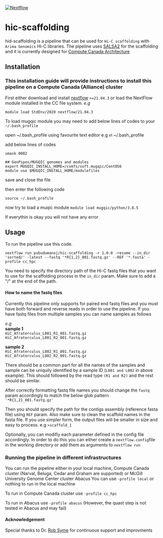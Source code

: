 [![Nextflow](https://img.shields.io/badge/nextflow%20DSL2-%E2%89%A521.04.3-23aa62.svg?labelColor=000000)](https://www.nextflow.io/)

# hic-scaffolding
hid-scaffolding is a pipeline that can be used for `Hi-C scaffolding` with `Arima Genomics` Hi-C libraries. The pipeline uses [SALSA2](https://github.com/marbl/SALSA) for the scaffolding and it is currently designed for [Compute Canada Architecture](https://status.computecanada.ca/)

## Installation

### This installation guide will provide instructions to install this pipeline on a Compute Canada (Alliance) cluster

First either download and install [nextflow](https://www.nextflow.io/docs/latest/getstarted.html) `>=21.04.3` or load the NextFlow module installed in the CC file system.
_e.g_ 
```
module load StdEnv/2020 nextflow/21.04.3
```

To load mugqic module you may need to add below lines of codes to your `~/.bash_profile`

open ~/.bash_profile using favourite text editor
e.g vi ~/.bash_profile

add below lines of codes
```
umask 0002
 
## GenPipes/MUGQIC genomes and modules
export MUGQIC_INSTALL_HOME=/cvmfs/soft.mugqic/CentOS6
module use $MUGQIC_INSTALL_HOME/modulefiles
```
save and close the file

then enter the following code

```
source ~/.bash_profile
```
now try to load a muqic module
`module load mugqic/python/3.8.5`

If everythin is okay you will not have any error

## Usage

To run the pipeline use this code.

```
nextflow run pubudumanoj/hic-scaffolding -r 1.0.0 -resume --in_dir 'sorted/' -latest --fastq '*R{1,2}_001.fastq.gz' --REF '*.fasta' -profile cc_hpc
```
You need to specify the directory path of the Hi-C fastq files that you want to use for the scaffolding process in the `in_dir` param. Make sure to add a "/" at the end of the path.

#### How to name the fastq files

Currently this pipeline only supports for paired end fastq files and you must have both forward and reverse reads in order to use the pipeline. If you have fastq files from multiple samples you can name samples as follows

_e.g_ <br />
**sample 1** <br />
`HiC_Afraterculus_L001_R1_001.fastq.gz`  <br />
`HiC_Afraterculus_L001_R2_001.fastq.gz`

**sample 2** <br />
`HiC_Afraterculus_L002_R1_001.fastq.gz`  <br />
`HiC_Afraterculus_L002_R2_001.fastq.gz`

There should be a common part for all the names of the samples and sample can be uniquily identified by a sample ID (`L001 and L002` in above example). This should followed by the read type `(R1 and R2)` and the rest should be similar.

After correctly formatting fastq file names you should change the `fastq` param accordingly to match the below glob pattern <br />
`'*R{1,2}_001.fastq.gz'`

Then you should specify the path for the contigs assembly (reference fasta file) using `REF` param. Also make sure to clean the scaffold names in the fasta file. If you use simpler form, the output files will be smaller in size and easy to process.
e.g
`>scaffold_1`

Optionally, you can modifiy each parameter defined in the config file accordingly. In order to do this you can either create a `nextflow.config`file in the working directory or add them as arguments to `nextflow run`

### Running the pipeline in different infrastructures

You can run the pipeline either in your local machine, Compute Canada cluster (Narval, Beluga, Cedar and Graham are supported) or McGill University Genome Center cluster Abacus
You can use `-profile local` or nothing to run in the local machine

To run in Compute Canada cluster use `-profile cc_hpc`

To run in Abacus use `-profile abacus` (However, the quast step is not tested in Abacus and may fail)


#### Acknowledgement

Special thanks to Dr. [Rob Syme](https://github.com/robsyme) for continuous support and improvments
